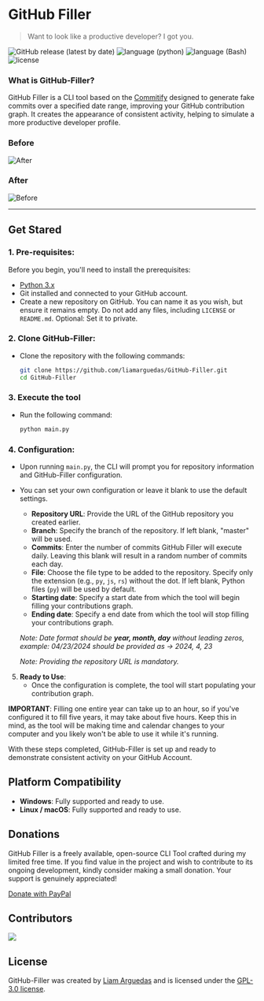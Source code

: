 # GitHub Filler
> Want to look like a productive developer? I got you.

![GitHub release (latest by date)](https://img.shields.io/badge/release-v1.0.0-green)
![language (python)](https://img.shields.io/badge/language-python-blue)
![language (Bash)](https://img.shields.io/badge/language-Bash-green)
![license](https://img.shields.io/badge/license-GPL--3.0-yellow)

### What is GitHub-Filler?

GitHub Filler is a CLI tool based on the [Commitify](https://github.com/liamarguedas/Commitify) designed to generate fake commits over a specified date range, improving your GitHub contribution graph. It creates the appearance of consistent activity, helping to simulate a more productive developer profile.

### Before
![After](https://raw.githubusercontent.com/liamarguedas/GitHub-Filler/master/img/before.png)

### After
![Before](https://raw.githubusercontent.com/liamarguedas/GitHub-Filler/master/img/after.png)
___

## Get Stared

### 1. Pre-requisites:

Before you begin, you'll need to install the prerequisites:
- [Python 3.x](https://www.python.org/downloads/)
- Git installed and connected to your GitHub account.
- Create a new repository on GitHub. You can name it as you wish, but ensure it remains empty. Do not add any files, including `LICENSE` or `README.md`. Optional: Set it to private.
### 2. Clone GitHub-Filler:

- Clone the repository with the following commands:
     ```bash
     git clone https://github.com/liamarguedas/GitHub-Filler.git
     cd GitHub-Filler
     ```
### 3. Execute the tool
- Run the following command:
  ```bash
  python main.py
  ```
  
### 4. **Configuration**:
   - Upon running `main.py`, the CLI will prompt you for repository information and GitHub-Filler configuration.
   - You can set your own configuration or leave it blank to use the default settings.
     - **Repository URL**: Provide the URL of the GitHub repository you created earlier.
     - **Branch**: Specify the branch of the repository. If left blank, "master" will be used.
     - **Commits**: Enter the number of commits GitHub Filler will execute daily. Leaving this blank will result in a random number of commits each day.
     - **File**: Choose the file type to be added to the repository. Specify only the extension (e.g., `py`, `js`, `rs`) without the dot. If left blank, Python files (`py`) will be used by default.
     - **Starting date**: Specify a start date from which the tool will begin filling your contributions graph.
     - **Ending date**: Specify a end date from which the tool will stop filling your contributions graph.
       
     *Note: Date format should be **year, month, day** without leading zeros, example: 04/23/2024 should be provided as -> 2024, 4, 23*
     
     *Note: Providing the repository URL is mandatory.*

5. **Ready to Use**:
   - Once the configuration is complete, the tool will start populating your contribution graph.
   
**IMPORTANT**: Filling one entire year can take up to an hour, so if you've configured it to fill five years, it may take about five hours. Keep this in mind, as the     tool will be making time and calendar changes to your computer and you likely won't be able to use it while it's running.

With these steps completed, GitHub-Filler is set up and ready to demonstrate consistent activity on your GitHub Account.

## Platform Compatibility

- **Windows**: Fully supported and ready to use.
- **Linux / macOS**: Fully supported and ready to use.

## Donations

GitHub Filler is a freely available, open-source CLI Tool crafted during my limited free time. If you find value in the project and wish to contribute to its ongoing development, kindly consider making a small donation. Your support is genuinely appreciated!

[Donate with PayPal](https://www.paypal.me/ILIAMFTW)

## Contributors

<a href="https://github.com/liamarguedas/GitHub-Filler/graphs/contributors">
  <img src="https://contrib.rocks/image?repo=liamarguedas/GitHub-Filler" />
</a>

## License

GitHub-Filler was created by [Liam Arguedas](https://github.com/liamarguedas)
and is licensed under the [GPL-3.0 license](/LICENSE).
